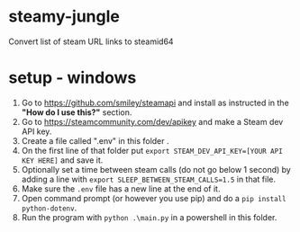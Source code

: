 # steamy-jungle
Convert list of steam URL links to steamid64

# setup - windows

1. Go to https://github.com/smiley/steamapi and install as instructed in the **"How do I use this?"** section.
1. Go to https://steamcommunity.com/dev/apikey and make a Steam dev API key.
2. Create a file called ".env" in this folder .
3. On the first line of that folder put `export STEAM_DEV_API_KEY=[YOUR API KEY HERE]` and save it.
3. Optionally set a time between steam calls (do not go below 1 second) by adding a line with `export SLEEP_BETWEEN_STEAM_CALLS=1.5` in that file.
3. Make sure the `.env` file has a new line at the end of it.
3. Open command prompt (or however you use pip) and do a `pip install python-dotenv`.
4. Run the program with `python .\main.py` in a powershell in this folder.
